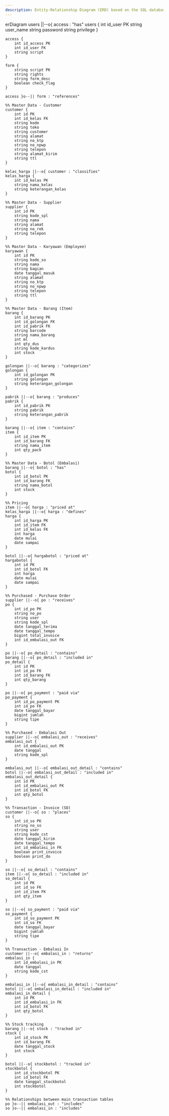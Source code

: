 ```yaml
---
description: Entity-Relationship Diagram (ERD) based on the SQL database structure
---
```


erDiagram
    users ||--o{ access : "has"
    users {
        int id_user PK
        string user_name
        string password
        string privilege
    }
    
    access {
        int id_access PK
        int id_user FK
        string script
    }
    
    form {
        string script PK
        string rights
        string form_desc
        boolean check_flag
    }
    
    access }o--|| form : "references"
    
    %% Master Data - Customer
    customer {
        int id PK
        int id_kelas FK
        string kode
        string toko
        string customer
        string alamat
        string no_ktp
        string no_npwp
        string telepon
        string alamat_kirim
        string ttl
    }
    
    kelas_harga ||--o{ customer : "classifies"
    kelas_harga {
        int id_kelas PK
        string nama_kelas
        string keterangan_kelas
    }
    
    %% Master Data - Supplier
    supplier {
        int id PK
        string kode_spl
        string nama
        string alamat
        string no_rek
        string telepon
    }
    
    %% Master Data - Karyawan (Employee)
    karyawan {
        int id PK
        string kode_so
        string nama
        string bagian
        date tanggal_masuk
        string alamat
        string no_ktp
        string no_npwp
        string telepon
        string ttl
    }
    
    %% Master Data - Barang (Item)
    barang {
        int id_barang PK
        int id_golongan FK
        int id_pabrik FK
        string barcode
        string nama_barang
        int ml
        int qty_dus
        string kode_kardus
        int stock
    }
    
    golongan ||--o{ barang : "categorizes"
    golongan {
        int id_golongan PK
        string golongan
        string keterangan_golongan
    }
    
    pabrik ||--o{ barang : "produces"
    pabrik {
        int id_pabrik PK
        string pabrik
        string keterangan_pabrik
    }
    
    barang ||--o{ item : "contains"
    item {
        int id_item PK
        int id_barang FK
        string nama_item
        int qty_pack
    }
    
    %% Master Data - Botol (Embalasi)
    barang ||--o{ botol : "has"
    botol {
        int id_botol PK
        int id_barang FK
        string nama_botol
        int stock
    }
    
    %% Pricing
    item ||--o{ harga : "priced at"
    kelas_harga ||--o{ harga : "defines"
    harga {
        int id_harga PK
        int id_item FK
        int id_kelas FK
        int harga
        date mulai
        date sampai
    }
    
    botol ||--o{ hargabotol : "priced at"
    hargabotol {
        int id PK
        int id_botol FK
        int harga
        date mulai
        date sampai
    }
    
    %% Purchased - Purchase Order
    supplier ||--o{ po : "receives"
    po {
        int id_po PK
        string no_po
        string user
        string kode_spl
        date tanggal_terima
        date tanggal_tempo
        bigint total_invoice
        int id_embalasi_out FK
    }
    
    po ||--o{ po_detail : "contains"
    barang ||--o{ po_detail : "included in"
    po_detail {
        int id PK
        int id_po FK
        int id_barang FK
        int qty_barang
    }
    
    po ||--o{ po_payment : "paid via"
    po_payment {
        int id_po_payment PK
        int id_po FK
        date tanggal_bayar
        bigint jumlah
        string tipe
    }
    
    %% Purchased - Embalasi Out
    supplier ||--o{ embalasi_out : "receives"
    embalasi_out {
        int id_embalasi_out PK
        date tanggal
        string kode_spl
    }
    
    embalasi_out ||--o{ embalasi_out_detail : "contains"
    botol ||--o{ embalasi_out_detail : "included in"
    embalasi_out_detail {
        int id PK
        int id_embalasi_out FK
        int id_botol FK
        int qty_botol
    }
    
    %% Transaction - Invoice (SO)
    customer ||--o{ so : "places"
    so {
        int id_so PK
        string no_so
        string user
        string kode_cst
        date tanggal_kirim
        date tanggal_tempo
        int id_embalasi_in FK
        boolean print_invoice
        boolean print_do
    }
    
    so ||--o{ so_detail : "contains"
    item ||--o{ so_detail : "included in"
    so_detail {
        int id PK
        int id_so FK
        int id_item FK
        int qty_item
    }
    
    so ||--o{ so_payment : "paid via"
    so_payment {
        int id_so_payment PK
        int id_so FK
        date tanggal_bayar
        bigint jumlah
        string tipe
    }
    
    %% Transaction - Embalasi In
    customer ||--o{ embalasi_in : "returns"
    embalasi_in {
        int id_embalasi_in PK
        date tanggal
        string kode_cst
    }
    
    embalasi_in ||--o{ embalasi_in_detail : "contains"
    botol ||--o{ embalasi_in_detail : "included in"
    embalasi_in_detail {
        int id PK
        int id_embalasi_in FK
        int id_botol FK
        int qty_botol
    }
    
    %% Stock tracking
    barang ||--o{ stock : "tracked in"
    stock {
        int id_stock PK
        int id_barang FK
        date tanggal_stock
        int stock
    }
    
    botol ||--o{ stockbotol : "tracked in"
    stockbotol {
        int id_stockbotol PK
        int id_botol FK
        date tanggal_stockbotol
        int stockbotol
    }
    
    %% Relationships between main transaction tables
    po }o--|| embalasi_out : "includes"
    so }o--|| embalasi_in : "includes"